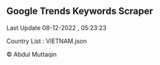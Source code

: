 

## Google Trends Keywords Scraper 
 
Last Update 08-12-2022 , 05:23:23

Country List :
VIETNAM.json



© Abdul Muttaqin 
